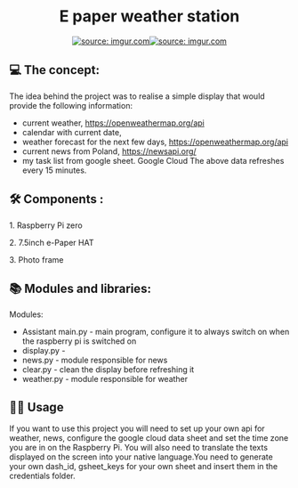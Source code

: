 <h1 align="center" id="title"> E paper weather station
 </h1>
<p align="center"><a href="https://imgur.com/LaVBJ9S"><img src="https://i.imgur.com/LaVBJ9Sl.jpg" title="source: imgur.com" /></a></a><a href="https://imgur.com/Jxe5c2Q"><img src="https://i.imgur.com/Jxe5c2Ql.jpg" title="source: imgur.com" /></a></p>

<h2>💻 The concept:</h2>
The idea behind the project was to realise a simple display that would provide the following information:

- current weather, https://openweathermap.org/api
- calendar with current date,
- weather forecast for the next few days, https://openweathermap.org/api
- current news from Poland, https://newsapi.org/
- my task list from google sheet. Google Cloud
The above data refreshes every 15 minutes. 

<h2>🛠️ Components :</h2>
<p>1. Raspberry Pi zero</p>
<p>2. 7.5inch e-Paper HAT</p>
<p>3. Photo frame</p>

<h2>📚 Modules and libraries:</h2>
<p> </p>
Modules:

- Assistant main.py - main program, configure it to always switch on when the raspberry pi is switched on
- display.py - 
- news.py - module responsible for news
- clear.py - clean the display before refreshing it
- weather.py - module responsible for weather


<h2>🧑‍💻 Usage</h2>
If you want to use this project you will need to set up your own api for weather, news, configure the google cloud data sheet and set the time zone you are in on the Raspberry Pi. You will also need to translate the texts displayed on the screen into your native language.You need to generate your own dash_id, gsheet_keys for your own sheet and insert them in the credentials folder.

